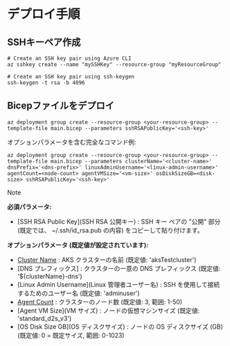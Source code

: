 
# デプロイ手順
## SSHキーペア作成
```
# Create an SSH key pair using Azure CLI
az sshkey create --name "mySSHKey" --resource-group "myResourceGroup"

# Create an SSH key pair using ssh-keygen
ssh-keygen -t rsa -b 4096
```
## Bicepファイルをデプロイ
```
az deployment group create --resource-group <your-resource-group> --template-file main.bicep --parameters sshRSAPublicKey='<ssh-key>'
```

オプションパラメータを含む完全なコマンド例:
```
az deployment group create --resource-group <your-resource-group> --template-file main.bicep --parameters clusterName='<cluster-name>' dnsPrefix='<dns-prefix>' linuxAdminUsername='<linux-admin-username>' agentCount=<node-count> agentVMSize='<vm-size>' osDiskSizeGB=<disk-size> sshRSAPublicKey='<ssh-key>'
```

> [!NOTE]
> **必須パラメータ:**
> - [SSH RSA Public Key](SSH RSA 公開キー) : SSH キー ペアの "公開" 部分 (既定では、 ~/.ssh/id_rsa.pub の内容) をコピーして貼り付けます。
> 
> **オプションパラメータ (既定値が設定されています):**
> - [Cluster Name](クラスター名) : AKS クラスターの名前 (既定値: 'aksTestcluster')
> - [DNS プレフィックス] : クラスターの一意の DNS プレフィックス (既定値: '${clusterName}-dns')
> - [Linux Admin Username](Linux 管理者ユーザー名) : SSH を使用して接続するためのユーザー名 (既定値: 'adminuser')
> - [Agent Count](ノード数) : クラスターのノード数 (既定値: 3, 範囲: 1-50)
> - [Agent VM Size](VM サイズ) : ノードの仮想マシンサイズ (既定値: 'standard_d2s_v3')
> - [OS Disk Size GB](OS ディスクサイズ) : ノードの OS ディスクサイズ (GB) (既定値: 0 = 既定サイズ, 範囲: 0-1023)

